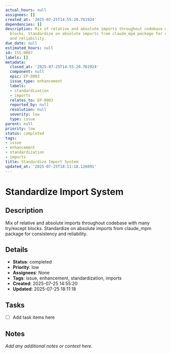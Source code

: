 ```yaml
---
actual_hours: null
assignees: []
created_at: '2025-07-25T14:55:20.761924'
dependencies: []
description: Mix of relative and absolute imports throughout codebase with many try/except
  blocks. Standardize on absolute imports from claude_mpm package for consistency
  and reliability.
due_date: null
estimated_hours: null
id: ISS-0007
labels: []
metadata:
  closed_at: '2025-07-25T14:55:20.761924'
  component: null
  epic: EP-0003
  issue_type: enhancement
  labels:
  - standardization
  - imports
  relates_to: EP-0003
  reported_by: null
  resolution: null
  severity: low
  type: issue
parent: null
priority: low
status: completed
tags:
- issue
- enhancement
- standardization
- imports
title: Standardize Import System
updated_at: '2025-07-25T18:11:18.126891'
---
```


# Standardize Import System

## Description
Mix of relative and absolute imports throughout codebase with many try/except blocks. Standardize on absolute imports from claude_mpm package for consistency and reliability.

## Details
- **Status**: completed
- **Priority**: low
- **Assignees**: None
- **Tags**: issue, enhancement, standardization, imports
- **Created**: 2025-07-25 14:55:20
- **Updated**: 2025-07-25 18:11:18

## Tasks
- [ ] Add task items here

## Notes
_Add any additional notes or context here._
